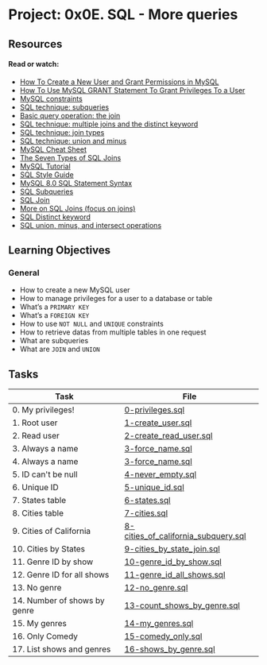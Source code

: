 # Project: 0x0E. SQL - More queries

## Resources

#### Read or watch:

* [How To Create a New User and Grant Permissions in MySQL](https://intranet.alxswe.com/rltoken/RniBKj48bnIN8xpXhGl1yA)
* [How To Use MySQL GRANT Statement To Grant Privileges To a User](https://intranet.alxswe.com/rltoken/lhaKcRpljC_zRu1NRTpU6Q)
* [MySQL constraints](https://intranet.alxswe.com/rltoken/LrovGa6N-OE2ID_tpWZRaQ)
* [SQL technique: subqueries](https://intranet.alxswe.com/rltoken/kR71h5zjkPtx4kBoVf7q0g)
* [Basic query operation: the join](https://intranet.alxswe.com/rltoken/rNMJeQ1jbNTCljbvCSjf6w)
* [SQL technique: multiple joins and the distinct keyword](https://intranet.alxswe.com/rltoken/HhZ6TJ1q5S0aR4lhfpKdOQ)
* [SQL technique: join types](https://intranet.alxswe.com/rltoken/T6FZUQdsMzr8hgNInBzudA)
* [SQL technique: union and minus](https://intranet.alxswe.com/rltoken/Nd-sdM8QUpf0YKIlXzVv4w)
* [MySQL Cheat Sheet](https://intranet.alxswe.com/rltoken/iSNyinU6SPWTGDUWMmcRkg)
* [The Seven Types of SQL Joins](https://intranet.alxswe.com/rltoken/-plhBsra0N7BOuFoEg--zg)
* [MySQL Tutorial](https://intranet.alxswe.com/rltoken/I4Lws_eQrIrNTbkZvvk-oQ)
* [SQL Style Guide](https://intranet.alxswe.com/rltoken/051eAEP_rePBU7jeh879GA)
* [MySQL 8.0 SQL Statement Syntax](https://intranet.alxswe.com/rltoken/YavbYiraYFr8oTukT_N6eQ)
* [SQL Subqueries](https://intranet.alxswe.com/rltoken/9r-KqdnwLroaHUYMdEaNrA)
* [SQL Join](https://intranet.alxswe.com/rltoken/I5pSPNCZFYUPSLjjhoKOsw)
* [More on SQL Joins (focus on joins)](https://intranet.alxswe.com/rltoken/NYELNmoKqT-yR4uaEYyn-g)
* [SQL Distinct keyword](https://intranet.alxswe.com/rltoken/cls2Z4Xp-38Ub7TK5sW_rw)
* [SQL union, minus, and intersect operations](https://intranet.alxswe.com/rltoken/fC27LLlzaSGfh0QPS2az1Q)
## Learning Objectives

### General

* How to create a new MySQL user
* How to manage privileges for a user to a database or table
* What’s a <code>PRIMARY KEY</code>
* What’s a <code>FOREIGN KEY</code>
* How to use <code>NOT NULL</code> and <code>UNIQUE</code> constraints
* How to retrieve datas from multiple tables in one request
* What are subqueries
* What are <code>JOIN</code> and <code>UNION</code>
## Tasks

| Task | File |
| ---- | ---- |
| 0. My privileges! | [0-privileges.sql](./0-privileges.sql) |
| 1. Root user | [1-create_user.sql](./1-create_user.sql) |
| 2. Read user | [2-create_read_user.sql](./2-create_read_user.sql) |
| 3. Always a name | [3-force_name.sql](./3-force_name.sql) |
| 4. Always a name | [3-force_name.sql](./3-force_name.sql) |
| 5. ID can't be null | [4-never_empty.sql](./4-never_empty.sql) |
| 6. Unique ID | [5-unique_id.sql](./5-unique_id.sql) |
| 7. States table | [6-states.sql](./6-states.sql) |
| 8. Cities table | [7-cities.sql](./7-cities.sql) |
| 9. Cities of California | [8-cities_of_california_subquery.sql](./8-cities_of_california_subquery.sql) |
| 10. Cities by States | [9-cities_by_state_join.sql](./9-cities_by_state_join.sql) |
| 11. Genre ID by show | [10-genre_id_by_show.sql](./10-genre_id_by_show.sql) |
| 12. Genre ID for all shows | [11-genre_id_all_shows.sql](./11-genre_id_all_shows.sql) |
| 13. No genre | [12-no_genre.sql](./12-no_genre.sql) |
| 14. Number of shows by genre | [13-count_shows_by_genre.sql](./13-count_shows_by_genre.sql) |
| 15. My genres | [14-my_genres.sql](./14-my_genres.sql) |
| 16. Only Comedy | [15-comedy_only.sql](./15-comedy_only.sql) |
| 17. List shows and genres | [16-shows_by_genre.sql](./16-shows_by_genre.sql) |
